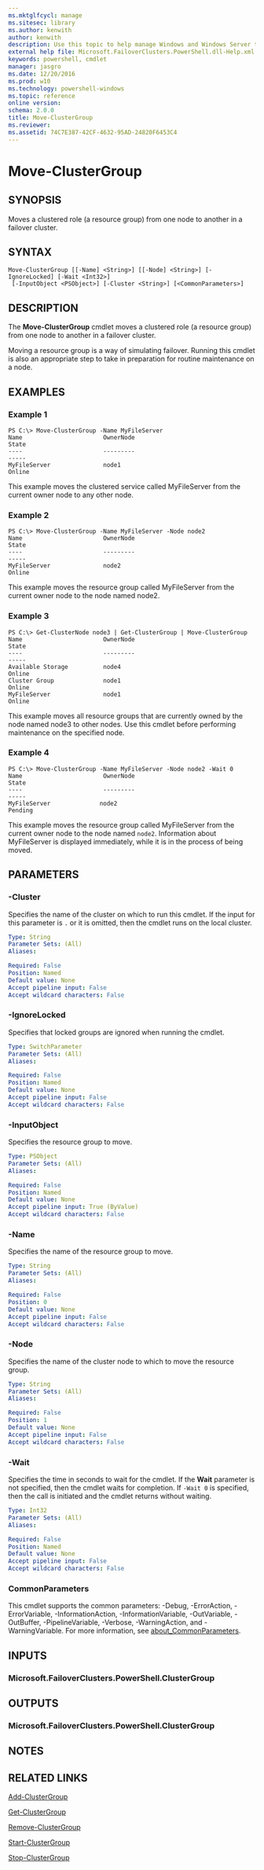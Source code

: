 ```yaml
---
ms.mktglfcycl: manage
ms.sitesec: library
ms.author: kenwith
author: kenwith
description: Use this topic to help manage Windows and Windows Server technologies with Windows PowerShell.
external help file: Microsoft.FailoverClusters.PowerShell.dll-Help.xml
keywords: powershell, cmdlet
manager: jasgro
ms.date: 12/20/2016
ms.prod: w10
ms.technology: powershell-windows
ms.topic: reference
online version: 
schema: 2.0.0
title: Move-ClusterGroup
ms.reviewer:
ms.assetid: 74C7E387-42CF-4632-95AD-24820F6453C4
---
```


# Move-ClusterGroup

## SYNOPSIS
Moves a clustered role (a resource group) from one node to another in a failover cluster.

## SYNTAX

```
Move-ClusterGroup [[-Name] <String>] [[-Node] <String>] [-IgnoreLocked] [-Wait <Int32>]
 [-InputObject <PSObject>] [-Cluster <String>] [<CommonParameters>]
```

## DESCRIPTION
The **Move-ClusterGroup** cmdlet moves a clustered role (a resource group) from one node to another in a failover cluster.

Moving a resource group is a way of simulating failover.
Running this cmdlet is also an appropriate step to take in preparation for routine maintenance on a node.

## EXAMPLES

### Example 1
```
PS C:\> Move-ClusterGroup -Name MyFileServer
Name                       OwnerNode                                      State 
----                       ---------                                      ----- 
MyFileServer               node1                                         Online
```

This example moves the clustered service called MyFileServer from the current owner node to any other node.

### Example 2
```
PS C:\> Move-ClusterGroup -Name MyFileServer -Node node2
Name                       OwnerNode                                      State 
----                       ---------                                      ----- 
MyFileServer               node2                                         Online
```

This example moves the resource group called MyFileServer from the current owner node to the node named node2.

### Example 3
```
PS C:\> Get-ClusterNode node3 | Get-ClusterGroup | Move-ClusterGroup
Name                       OwnerNode                                      State 
----                       ---------                                      ----- 
Available Storage          node4                                         Online 
Cluster Group              node1                                         Online 
MyFileServer               node1                                         Online
```

This example moves all resource groups that are currently owned by the node named node3 to other nodes.
Use this cmdlet before performing maintenance on the specified node.

### Example 4
```
PS C:\> Move-ClusterGroup -Name MyFileServer -Node node2 -Wait 0
Name                       OwnerNode                                      State 
----                       ---------                                      ----- 
MyFileServer              node2                                        Pending
```

This example moves the resource group called MyFileServer from the current owner node to the node named `node2`.
Information about MyFileServer is displayed immediately, while it is in the process of being moved.

## PARAMETERS

### -Cluster
Specifies the name of the cluster on which to run this cmdlet.
If the input for this parameter is `.` or it is omitted, then the cmdlet runs on the local cluster.

```yaml
Type: String
Parameter Sets: (All)
Aliases: 

Required: False
Position: Named
Default value: None
Accept pipeline input: False
Accept wildcard characters: False
```

### -IgnoreLocked
Specifies that locked groups are ignored when running the cmdlet.

```yaml
Type: SwitchParameter
Parameter Sets: (All)
Aliases: 

Required: False
Position: Named
Default value: None
Accept pipeline input: False
Accept wildcard characters: False
```

### -InputObject
Specifies the resource group to move.

```yaml
Type: PSObject
Parameter Sets: (All)
Aliases: 

Required: False
Position: Named
Default value: None
Accept pipeline input: True (ByValue)
Accept wildcard characters: False
```

### -Name
Specifies the name of the resource group to move.

```yaml
Type: String
Parameter Sets: (All)
Aliases: 

Required: False
Position: 0
Default value: None
Accept pipeline input: False
Accept wildcard characters: False
```

### -Node
Specifies the name of the cluster node to which to move the resource group.

```yaml
Type: String
Parameter Sets: (All)
Aliases: 

Required: False
Position: 1
Default value: None
Accept pipeline input: False
Accept wildcard characters: False
```

### -Wait
Specifies the time in seconds to wait for the cmdlet.
If the **Wait** parameter is not specified, then the cmdlet waits for completion.
If `-Wait 0` is specified, then the call is initiated and the cmdlet returns without waiting.

```yaml
Type: Int32
Parameter Sets: (All)
Aliases: 

Required: False
Position: Named
Default value: None
Accept pipeline input: False
Accept wildcard characters: False
```

### CommonParameters
This cmdlet supports the common parameters: -Debug, -ErrorAction, -ErrorVariable, -InformationAction, -InformationVariable, -OutVariable, -OutBuffer, -PipelineVariable, -Verbose, -WarningAction, and -WarningVariable. For more information, see [about_CommonParameters](http://go.microsoft.com/fwlink/?LinkID=113216).

## INPUTS

### Microsoft.FailoverClusters.PowerShell.ClusterGroup

## OUTPUTS

### Microsoft.FailoverClusters.PowerShell.ClusterGroup

## NOTES

## RELATED LINKS

[Add-ClusterGroup](./Add-ClusterGroup.md)

[Get-ClusterGroup](./Get-ClusterGroup.md)

[Remove-ClusterGroup](./Remove-ClusterGroup.md)

[Start-ClusterGroup](./Start-ClusterGroup.md)

[Stop-ClusterGroup](./Stop-ClusterGroup.md)

